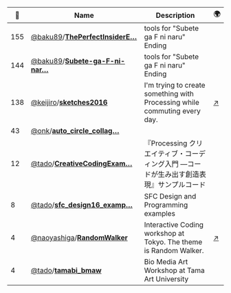 |:star2: | Name | Description | 🌍|
|---|---|---|---|
|155|[@baku89](https://github.com/baku89)/[**ThePerfectInsiderE…**](https://github.com/baku89/ThePerfectInsiderED)|tools for "Subete ga F ni naru" Ending||
|144|[@baku89](https://github.com/baku89)/[**Subete-ga-F-ni-nar…**](https://github.com/baku89/Subete-ga-F-ni-naru-ED)|tools for "Subete ga F ni naru" Ending||
|138|[@keijiro](https://github.com/keijiro)/[**sketches2016**](https://github.com/keijiro/sketches2016)|I'm trying to create something with Processing while commuting every day.|[:arrow_upper_right:](http://radiumsoftware.tumblr.com/tagged/processing)|
|43|[@onk](https://github.com/onk)/[**auto_circle_collag…**](https://github.com/onk/auto_circle_collage)|||
|12|[@tado](https://github.com/tado)/[**CreativeCodingExam…**](https://github.com/tado/CreativeCodingExamples)|『Processing クリエイティブ・コーディング入門 ―コードが生み出す創造表現』サンプルコード||
|8|[@tado](https://github.com/tado)/[**sfc_design16_examp…**](https://github.com/tado/sfc_design16_examples)|SFC Design and Programming examples||
|4|[@naoyashiga](https://github.com/naoyashiga)/[**RandomWalker**](https://github.com/naoyashiga/RandomWalker)|Interactive Coding workshop at Tokyo. The theme is Random Walker.|[:arrow_upper_right:](https://www.facebook.com/groups/1478118689119745/)|
|4|[@tado](https://github.com/tado)/[**tamabi_bmaw**](https://github.com/tado/tamabi_bmaw)|Bio Media Art Workshop at Tama Art University||


